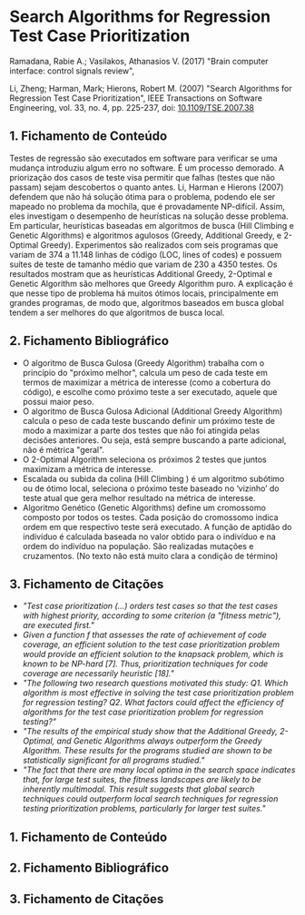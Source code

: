 # Search Algorithms for Regression Test Case Prioritization

Ramadana, Rabie A.; Vasilakos, Athanasios V. (2017) "Brain computer interface: control signals review", 

Li, Zheng; Harman, Mark; Hierons, Robert M. (2007) "Search Algorithms for Regression Test Case Prioritization", IEEE Transactions on Software Engineering, vol. 33, no. 4, pp. 225-237, doi: [10.1109/TSE.2007.38](https://doi.org/10.1109/TSE.2007.38)

## 1. Fichamento de Conteúdo

Testes de regressão são executados em software para verificar se uma mudança introduziu algum erro no software. É um processo demorado. A priorização dos casos de teste visa permitir que falhas (testes que não passam) sejam descobertos o quanto antes. Li, Harman e Hierons (2007) defendem que não há solução ótima para o problema, podendo ele ser mapeado no problema da mochila, que é provadamente NP-difícil. Assim, eles investigam o desempenho de heurísticas na solução desse problema. Em particular, heurísticas baseadas em algoritmos de busca (Hill Climbing e Genetic Algorithms) e algoritmos agulosos (Greedy, Additional Greedy, e 2-Optimal Greedy).  Experimentos são realizados com  seis programas que variam de 374 a 11.148 linhas de código (LOC, lines of codes)  e possuem suítes de teste de tamanho médio que variam de 230 a 4350 testes. Os resultados mostram que as heurísticas Additional Greedy, 2-Optimal e Genetic Algorithm são melhores que Greedy Algorithm puro. A explicação é que nesse tipo de problema há muitos ótimos locais, principalmente em grandes programas, de modo que, algoritmos baseados em busca global tendem a ser melhores do que algoritmos de busca local.

## 2. Fichamento Bibliográfico
* O algoritmo de Busca Gulosa (Greedy Algorithm)  trabalha com o princípio do "próximo melhor", calcula um peso de cada teste em termos de maximizar a métrica de interesse (como a cobertura do código), e escolhe como próximo teste a ser executado, aquele que possui maior peso.
* O algoritmo de Busca Gulosa Adicional (Additional Greedy Algorithm) calcula o peso de cada teste buscando definir um próximo teste de modo a maximizar a parte dos testes que não foi atingida pelas decisões anteriores. Ou seja, está sempre buscando a parte adicional, não é métrica "geral".
* O 2-Optimal Algorithm seleciona os próximos 2 testes que juntos maximizam a métrica de interesse.
* Escalada ou subida da colina (Hill Climbing ) é um algoritmo subótimo ou de ótimo local, seleciona o próximo teste baseado no ‘vizinho’ do teste atual que gera melhor resultado na métrica de interesse.
* Algoritmo Genético (Genetic Algorithms) define um cromossomo composto por todos os testes. Cada posição do cromossomo indica ordem em que respectivo teste será executado. A função de aptidão do indivíduo é calculada baseada no valor obtido para o indivíduo e na ordem do indivíduo na população. São realizadas mutações e cruzamentos. (No texto não está muito clara a condição de término)

## 3. Fichamento de Citações
* _"Test case prioritization (...) orders test cases so that the test cases with highest priority, according to some criterion (a "fitness metric"), are executed first."_
* _Given a function f that assesses the rate of achievement of code coverage, an efficient solution to the test case prioritization problem would provide an efficient solution to the knapsack problem, which is known to be NP-hard [7]. Thus, prioritization techniques for code coverage are necessarily heuristic [18]."_
* _"The following two research questions motivated this study: Q1. Which algorithm is most effective in solving the test case prioritization problem for regression testing? Q2. What factors could affect the efficiency of algorithms for the test case prioritization problem for regression testing?"_
* _"The results of the empirical study show that the Additional Greedy, 2-Optimal, and Genetic Algorithms always outperform the Greedy Algorithm. These results for the programs studied are shown to be statistically significant for all programs studied."_
* _"The fact that there are many local optima in the search space indicates that, for large test suites, the fitness landscapes are likely to be inherently multimodal. This result suggests that global search techniques could outperform local search techniques for regression testing prioritization problems, particularly for larger test suites."_


## 1. Fichamento de Conteúdo


## 2. Fichamento Bibliográfico


## 3. Fichamento de Citações

